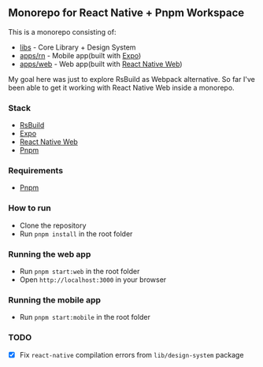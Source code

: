 ## Monorepo for React Native + Pnpm Workspace

This is a monorepo consisting of:
- [libs](libs) - Core Library + Design System
- [apps/rn](apps/rn) - Mobile app(built with [Expo](https://expo.dev/))
- [apps/web](apps/web) - Web app(built with [React Native Web](https://necolas.github.io/react-native-web/))

My goal here was just to explore RsBuild as Webpack alternative.
So far I've been able to get it working with React Native Web inside a monorepo.

### Stack
- [RsBuild](https://rsbuild.dev/)
- [Expo](https://expo.dev/)
- [React Native Web](https://necolas.github.io/react-native-web/)
- [Pnpm](https://pnpm.io/)

### Requirements
- [Pnpm](https://pnpm.io/)

### How to run

- Clone the repository
- Run `pnpm install` in the root folder

### Running the web app
- Run `pnpm start:web` in the root folder
- Open `http://localhost:3000` in your browser

### Running the mobile app
- Run `pnpm start:mobile` in the root folder

### TODO

- [x] Fix `react-native` compilation errors from `lib/design-system` package
